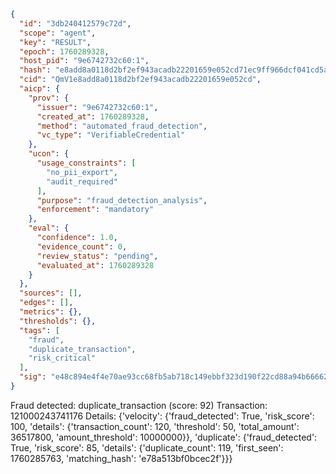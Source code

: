 ```json
{
  "id": "3db240412579c72d",
  "scope": "agent",
  "key": "RESULT",
  "epoch": 1760289328,
  "host_pid": "9e6742732c60:1",
  "hash": "e8add8a0118d2bf2ef943acadb22201659e052cd71ec9ff966dcf041cd5ae2ea",
  "cid": "QmV1e8add8a0118d2bf2ef943acadb22201659e052cd",
  "aicp": {
    "prov": {
      "issuer": "9e6742732c60:1",
      "created_at": 1760289328,
      "method": "automated_fraud_detection",
      "vc_type": "VerifiableCredential"
    },
    "ucon": {
      "usage_constraints": [
        "no_pii_export",
        "audit_required"
      ],
      "purpose": "fraud_detection_analysis",
      "enforcement": "mandatory"
    },
    "eval": {
      "confidence": 1.0,
      "evidence_count": 0,
      "review_status": "pending",
      "evaluated_at": 1760289328
    }
  },
  "sources": [],
  "edges": [],
  "metrics": {},
  "thresholds": {},
  "tags": [
    "fraud",
    "duplicate_transaction",
    "risk_critical"
  ],
  "sig": "e48c894e4f4e70ae93cc68fb5ab718c149ebbf323d190f22cd88a94b666625f4"
}
```

Fraud detected: duplicate_transaction (score: 92)
Transaction: 121000243741176
Details: {'velocity': {'fraud_detected': True, 'risk_score': 100, 'details': {'transaction_count': 120, 'threshold': 50, 'total_amount': 36517800, 'amount_threshold': 10000000}}, 'duplicate': {'fraud_detected': True, 'risk_score': 85, 'details': {'duplicate_count': 119, 'first_seen': 1760285763, 'matching_hash': 'e78a513bf0bcec2f'}}}
